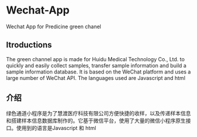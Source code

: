 # Wechat-App
Wechat App for Predicine green chanel

## Itroductions
The green channel app is made for Huidu Medical Technology Co., Ltd. to quickly and easily collect samples, transfer sample information and build a sample information database. It is based on the WeChat platform and uses a large number of WeChat API. The languages used are Javascript and html

## 介绍
绿色通道小程序是为了慧渡医疗科技有限公司方便快捷的收样，以及传递样本信息和搭建样本信息数据库制作的。它基于微信平台，使用了大量的微信小程序原生接口。使用到的语言是Javascript 和 html
